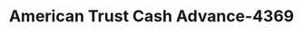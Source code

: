 ---
f_zip-code: 37312
f_state-code: TN
title: American Trust Cash Advance-4369
f_phone: 423-728-2980
f_city-only: Cleveland
f_address: 2524 Keith Street Northwest Cleveland
f_location-unique-id: '4369'
slug: american-trust-cash-advance-4369
updated-on: '2024-05-30T13:46:58.046Z'
created-on: '2024-05-30T13:36:59.803Z'
published-on: '2024-05-30T13:54:32.469Z'
f_city-state: cms/city/cleveland-tn.md
f_company: cms/company/american-trust-cash-advance.md
f_state: cms/state/tennessee.md
layout: '[payday-loan].html'
tags: payday-loan
---
